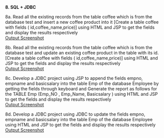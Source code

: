 **8. SQL + JDBC**

8a. Read all the existing records from the table coffee which is from the database test and insert a
new coffee product into it [Create a table coffee with fields ( id,coffee_name,price)] using HTML and
JSP to get the fields and display the results respectively<br>
[Output Screenshot](https://github.com/jeevankumar812/Advanced-Java/blob/main/SQL%20%2B%20JDBC/InsertCoffee/8a.png)<br>

8b. Read all the existing records from the table coffee which is from the database test and update an
existing coffee product in the table with its id. [Create a table coffee with fields
( id,coffee_name,price)] using HTML and JSP to get the fields and display the results respectively<br>
[Output Screenshot](https://github.com/jeevankumar812/Advanced-Java/blob/main/SQL%20%2B%20JDBC/UpdateCoffee/8b.png)<br>

8c. Develop a JDBC project using JSP to append the fields empno, empname and basicsalary
into the table Emp of the database Employee by getting the fields through keyboard and
Generate the report as follows for the TABLE Emp (Emp_NO , Emp_Name, Basicsalary ) using
HTML and JSP to get the fields and display the results respectively<br>
[Output Screenshot](https://github.com/jeevankumar812/Advanced-Java/blob/main/SQL%20%2B%20JDBC/InsertEmployee/8c.png)<br>

8d. Develop a JDBC project using JDBC to update the fields empno, empname and basicsalary into
the table Emp of the database Employee using HTML and JSP to get the fields and display the
results respectively<br>
[Output Screenshot](https://github.com/jeevankumar812/Advanced-Java/blob/main/SQL%20%2B%20JDBC/UpdateEmployee/8d.png)<br>
